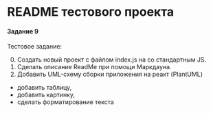 # README тестового проекта #
#### Задание 9

Тестовое задание:

0. Создать новый проект с файлом index.js на
со стандартным JS.
0. Сделать описание ReadMe при помощи Маркдауна. 
0. Добавить UML-схему сборки приложения на реакт (PlantUML)
  - добавить таблицу, 
  - добавить картинку, 
  - сделать форматирование текста